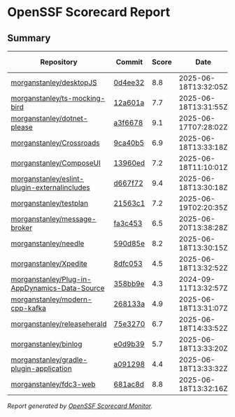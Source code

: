 # OpenSSF Scorecard Report

## Summary

| Repository | Commit | Score | Date | Score Delta | Report | StepSecurity |
| -- | -- | -- | -- | -- | -- | -- |
| [morganstanley/desktopJS](https://github.com/morganstanley/desktopJS) | [0d4ee32](https://github.com/morganstanley/desktopJS/commit/0d4ee32bd109404a641d756020a34449bcee9a67) | 8.8 | 2025-06-18T13:32:05Z | 0 / [Details](https://ossf.github.io/scorecard-visualizer/#/projects/github.com/morganstanley/desktopJS/compare/0d4ee32bd109404a641d756020a34449bcee9a67/0d4ee32bd109404a641d756020a34449bcee9a67) | [View](https://ossf.github.io/scorecard-visualizer/#/projects/github.com/morganstanley/desktopJS/commit/0d4ee32bd109404a641d756020a34449bcee9a67) | [Fix it](https://app.stepsecurity.io/securerepo?repo=morganstanley/desktopJS) |
| [morganstanley/ts-mocking-bird](https://github.com/morganstanley/ts-mocking-bird) | [12a601a](https://github.com/morganstanley/ts-mocking-bird/commit/12a601ab691dbc022de3eadbd0effb40f2c896c6) | 7.7 | 2025-06-18T13:31:55Z | 0 / [Details](https://ossf.github.io/scorecard-visualizer/#/projects/github.com/morganstanley/ts-mocking-bird/compare/12a601ab691dbc022de3eadbd0effb40f2c896c6/12a601ab691dbc022de3eadbd0effb40f2c896c6) | [View](https://ossf.github.io/scorecard-visualizer/#/projects/github.com/morganstanley/ts-mocking-bird/commit/12a601ab691dbc022de3eadbd0effb40f2c896c6) | [Fix it](https://app.stepsecurity.io/securerepo?repo=morganstanley/ts-mocking-bird) |
| [morganstanley/dotnet-please](https://github.com/morganstanley/dotnet-please) | [a3f6678](https://github.com/morganstanley/dotnet-please/commit/a3f66783c018e5bafc8782b9076b7d60bb691fb4) | 9.1 | 2025-06-17T07:28:02Z | 0 / [Details](https://ossf.github.io/scorecard-visualizer/#/projects/github.com/morganstanley/dotnet-please/compare/1522a18e3896623db390c8ceb548703eeb101315/a3f66783c018e5bafc8782b9076b7d60bb691fb4) | [View](https://ossf.github.io/scorecard-visualizer/#/projects/github.com/morganstanley/dotnet-please/commit/a3f66783c018e5bafc8782b9076b7d60bb691fb4) | [Fix it](https://app.stepsecurity.io/securerepo?repo=morganstanley/dotnet-please) |
| [morganstanley/Crossroads](https://github.com/morganstanley/Crossroads) | [9ca40b5](https://github.com/morganstanley/Crossroads/commit/9ca40b53deb90a629d35cab2b4117d1fea5731ce) | 6.9 | 2025-06-18T13:33:18Z | 0 / [Details](https://ossf.github.io/scorecard-visualizer/#/projects/github.com/morganstanley/Crossroads/compare/9ca40b53deb90a629d35cab2b4117d1fea5731ce/9ca40b53deb90a629d35cab2b4117d1fea5731ce) | [View](https://ossf.github.io/scorecard-visualizer/#/projects/github.com/morganstanley/Crossroads/commit/9ca40b53deb90a629d35cab2b4117d1fea5731ce) | [Fix it](https://app.stepsecurity.io/securerepo?repo=morganstanley/Crossroads) |
| [morganstanley/ComposeUI](https://github.com/morganstanley/ComposeUI) | [13960ed](https://github.com/morganstanley/ComposeUI/commit/13960ed1a79accc029a4afe6fcc04fb8d129161f) | 7.2 | 2025-06-18T11:10:01Z | 0 / [Details](https://ossf.github.io/scorecard-visualizer/#/projects/github.com/morganstanley/ComposeUI/compare/108fabbdbacd47357611e17318fd1c8678fd2043/13960ed1a79accc029a4afe6fcc04fb8d129161f) | [View](https://ossf.github.io/scorecard-visualizer/#/projects/github.com/morganstanley/ComposeUI/commit/13960ed1a79accc029a4afe6fcc04fb8d129161f) | [Fix it](https://app.stepsecurity.io/securerepo?repo=morganstanley/ComposeUI) |
| [morganstanley/eslint-plugin-externalincludes](https://github.com/morganstanley/eslint-plugin-externalincludes) | [d667f72](https://github.com/morganstanley/eslint-plugin-externalincludes/commit/d667f72983ae08381611bddf19722f4a68ca5a9e) | 9.4 | 2025-06-18T13:30:18Z | 0 / [Details](https://ossf.github.io/scorecard-visualizer/#/projects/github.com/morganstanley/eslint-plugin-externalincludes/compare/d667f72983ae08381611bddf19722f4a68ca5a9e/d667f72983ae08381611bddf19722f4a68ca5a9e) | [View](https://ossf.github.io/scorecard-visualizer/#/projects/github.com/morganstanley/eslint-plugin-externalincludes/commit/d667f72983ae08381611bddf19722f4a68ca5a9e) | [Fix it](https://app.stepsecurity.io/securerepo?repo=morganstanley/eslint-plugin-externalincludes) |
| [morganstanley/testplan](https://github.com/morganstanley/testplan) | [21563c1](https://github.com/morganstanley/testplan/commit/21563c1cf55d5ff52f4d5a011841affa1191b09f) | 7.2 | 2025-06-19T02:20:35Z | 0 / [Details](https://ossf.github.io/scorecard-visualizer/#/projects/github.com/morganstanley/testplan/compare/2858627354a4e1a82b4a2e5ed90426b4c589a46e/21563c1cf55d5ff52f4d5a011841affa1191b09f) | [View](https://ossf.github.io/scorecard-visualizer/#/projects/github.com/morganstanley/testplan/commit/21563c1cf55d5ff52f4d5a011841affa1191b09f) | [Fix it](https://app.stepsecurity.io/securerepo?repo=morganstanley/testplan) |
| [morganstanley/message-broker](https://github.com/morganstanley/message-broker) | [fa3c453](https://github.com/morganstanley/message-broker/commit/fa3c453aed9f0aa094d76138baf351d4bc6c55fc) | 6.5 | 2025-06-20T13:38:28Z | -0.2 / [Details](https://ossf.github.io/scorecard-visualizer/#/projects/github.com/morganstanley/message-broker/compare/3dd26bf0d42e1a6e30fdec5b517e79e98cd05541/fa3c453aed9f0aa094d76138baf351d4bc6c55fc) | [View](https://ossf.github.io/scorecard-visualizer/#/projects/github.com/morganstanley/message-broker/commit/fa3c453aed9f0aa094d76138baf351d4bc6c55fc) | [Fix it](https://app.stepsecurity.io/securerepo?repo=morganstanley/message-broker) |
| [morganstanley/needle](https://github.com/morganstanley/needle) | [590d85e](https://github.com/morganstanley/needle/commit/590d85e422ffdab69371346b9fd1bb22eadf2134) | 8.2 | 2025-06-18T13:30:15Z | 0 / [Details](https://ossf.github.io/scorecard-visualizer/#/projects/github.com/morganstanley/needle/compare/590d85e422ffdab69371346b9fd1bb22eadf2134/590d85e422ffdab69371346b9fd1bb22eadf2134) | [View](https://ossf.github.io/scorecard-visualizer/#/projects/github.com/morganstanley/needle/commit/590d85e422ffdab69371346b9fd1bb22eadf2134) | [Fix it](https://app.stepsecurity.io/securerepo?repo=morganstanley/needle) |
| [morganstanley/Xpedite](https://github.com/morganstanley/Xpedite) | [8dfc053](https://github.com/morganstanley/Xpedite/commit/8dfc05354511cadba63ce085c23868df6c0c7cf6) | 4.5 | 2025-06-18T13:32:52Z | 0 / [Details](https://ossf.github.io/scorecard-visualizer/#/projects/github.com/morganstanley/Xpedite/compare/8dfc05354511cadba63ce085c23868df6c0c7cf6/8dfc05354511cadba63ce085c23868df6c0c7cf6) | [View](https://ossf.github.io/scorecard-visualizer/#/projects/github.com/morganstanley/Xpedite/commit/8dfc05354511cadba63ce085c23868df6c0c7cf6) | [Fix it](https://app.stepsecurity.io/securerepo?repo=morganstanley/Xpedite) |
| [morganstanley/Plug-in-AppDynamics-Data-Source](https://github.com/morganstanley/Plug-in-AppDynamics-Data-Source) | [358bb9e](https://github.com/morganstanley/Plug-in-AppDynamics-Data-Source/commit/358bb9ebe57ece961be43b43130789f15a48d5fe) | 4.3 | 2024-09-11T13:32:57Z | 0 / [Details](https://ossf.github.io/scorecard-visualizer/#/projects/github.com/morganstanley/Plug-in-AppDynamics-Data-Source/compare/358bb9ebe57ece961be43b43130789f15a48d5fe/358bb9ebe57ece961be43b43130789f15a48d5fe) | [View](https://ossf.github.io/scorecard-visualizer/#/projects/github.com/morganstanley/Plug-in-AppDynamics-Data-Source/commit/358bb9ebe57ece961be43b43130789f15a48d5fe) | [Fix it](https://app.stepsecurity.io/securerepo?repo=morganstanley/Plug-in-AppDynamics-Data-Source) |
| [morganstanley/modern-cpp-kafka](https://github.com/morganstanley/modern-cpp-kafka) | [268133a](https://github.com/morganstanley/modern-cpp-kafka/commit/268133a9ca54b4c4d2f871d154245b314917c33f) | 4.9 | 2025-06-18T13:31:07Z | 0.7 / [Details](https://ossf.github.io/scorecard-visualizer/#/projects/github.com/morganstanley/modern-cpp-kafka/compare/122678e881de94721458fd948f38e65366b68689/268133a9ca54b4c4d2f871d154245b314917c33f) | [View](https://ossf.github.io/scorecard-visualizer/#/projects/github.com/morganstanley/modern-cpp-kafka/commit/268133a9ca54b4c4d2f871d154245b314917c33f) | [Fix it](https://app.stepsecurity.io/securerepo?repo=morganstanley/modern-cpp-kafka) |
| [morganstanley/releaseherald](https://github.com/morganstanley/releaseherald) | [75e3270](https://github.com/morganstanley/releaseherald/commit/75e3270e148dbd35040c34c157f997f5953d4eb2) | 6.7 | 2025-06-18T14:33:52Z | 1.2 / [Details](https://ossf.github.io/scorecard-visualizer/#/projects/github.com/morganstanley/releaseherald/compare/cef3f533b03f551ff0b68c7f9856f21008146d5d/75e3270e148dbd35040c34c157f997f5953d4eb2) | [View](https://ossf.github.io/scorecard-visualizer/#/projects/github.com/morganstanley/releaseherald/commit/75e3270e148dbd35040c34c157f997f5953d4eb2) | [Fix it](https://app.stepsecurity.io/securerepo?repo=morganstanley/releaseherald) |
| [morganstanley/binlog](https://github.com/morganstanley/binlog) | [e0d9b39](https://github.com/morganstanley/binlog/commit/e0d9b394d16b692f552a87b4e80faaeb84129ccc) | 5.7 | 2025-06-18T13:33:20Z | 0 / [Details](https://ossf.github.io/scorecard-visualizer/#/projects/github.com/morganstanley/binlog/compare/e0d9b394d16b692f552a87b4e80faaeb84129ccc/e0d9b394d16b692f552a87b4e80faaeb84129ccc) | [View](https://ossf.github.io/scorecard-visualizer/#/projects/github.com/morganstanley/binlog/commit/e0d9b394d16b692f552a87b4e80faaeb84129ccc) | [Fix it](https://app.stepsecurity.io/securerepo?repo=morganstanley/binlog) |
| [morganstanley/gradle-plugin-application](https://github.com/morganstanley/gradle-plugin-application) | [a091298](https://github.com/morganstanley/gradle-plugin-application/commit/a091298cb041a84196f9babc4377f31b37ea5581) | 4.4 | 2025-06-18T13:33:32Z | 0.5 / [Details](https://ossf.github.io/scorecard-visualizer/#/projects/github.com/morganstanley/gradle-plugin-application/compare/dd07fac568c260bf17ad7ad0ac7bd9f1263e4ac1/a091298cb041a84196f9babc4377f31b37ea5581) | [View](https://ossf.github.io/scorecard-visualizer/#/projects/github.com/morganstanley/gradle-plugin-application/commit/a091298cb041a84196f9babc4377f31b37ea5581) | [Fix it](https://app.stepsecurity.io/securerepo?repo=morganstanley/gradle-plugin-application) |
| [morganstanley/fdc3-web](https://github.com/morganstanley/fdc3-web) | [681ac8d](https://github.com/morganstanley/fdc3-web/commit/681ac8d0fe58407d0dad889a5ff085d1a071b028) | 8.8 | 2025-06-18T13:32:16Z | 0 / [Details](https://ossf.github.io/scorecard-visualizer/#/projects/github.com/morganstanley/fdc3-web/compare/e520969482fbc1b1d396d8bd4e7806e8e6ab8d1d/681ac8d0fe58407d0dad889a5ff085d1a071b028) | [View](https://ossf.github.io/scorecard-visualizer/#/projects/github.com/morganstanley/fdc3-web/commit/681ac8d0fe58407d0dad889a5ff085d1a071b028) | [Fix it](https://app.stepsecurity.io/securerepo?repo=morganstanley/fdc3-web) |

_Report generated by [OpenSSF Scorecard Monitor](https://github.com/ossf/scorecard-monitor)._
